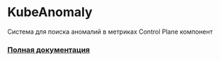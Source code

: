 # KubeAnomaly
Система для поиска аномалий в метриках Control Plane компонент

### [Полная документация](https://vladaderina.github.io/KubeAnomaly/)
